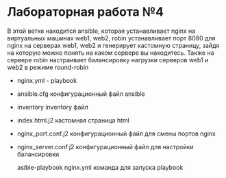 <h1>Лабораторная работа №4</h1>

В этой ветке находится ansible, которая устанавливает nginx на виртуальных машинах web1, web2, robin
устанавливает порт 8080 для nginx на серверах web1, web2 и генерирует кастомную страницу, зайдя на которую можно понять на каком сервере вы находитесь. Также на сервере robin настраивает балансировку нагрузки серверов web1 и web2 в режиме round-robin

+ nginx.yml - playbook
+ ansible.cfg  конфигурационный файл ansible
+ inventory    inventory файл
+ index.html.j2  кастомная страница html
+ nginx_port.conf.j2  конфигурационный файл для смены портов nginx
+ nginx_server.conf.j2  конфигурационный файл для настройки балансировки

    asible-playbook nginx.yml 
команда для запуска  playbook
